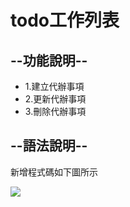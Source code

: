 <!DOCTYPE html>
<html lang="en">
<head>
<meta charset="UTF-8">
<meta http-equiv="X-UA-Compatible" content="IE=edge">
<meta name="viewport" content="width=device-width, initial-scale=1.0">

</head>
<body>
<h1>todo工作列表</h1>
<h2>--功能說明--</h2>
<ul>
<li>1.建立代辦事項</li>
<li>2.更新代辦事項</li>
<li>3.刪除代辦事項</li>
</ul>
<h2>--語法說明--</h2>
<p>新增程式碼如下圖所示</p>
<img src="https://fakeimg.pl/300x200/200">

</body>
</html>
